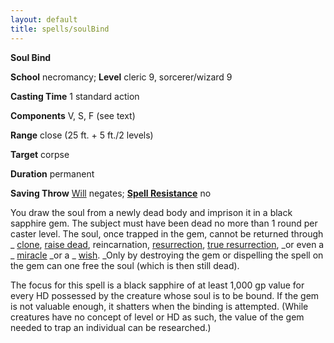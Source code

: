 ```yaml
---
layout: default
title: spells/soulBind
---
```

 **Soul Bind**

**School** necromancy; **Level** cleric 9, sorcerer/wizard 9

**Casting Time** 1 standard action

**Components** V, S, F (see text)

**Range** close (25 ft. + 5 ft./2 levels)

**Target** corpse

**Duration** permanent

**Saving Throw** [Will](../combat#_will) negates; **[Spell Resistance](../glossary#_spell-resistance)** no

You draw the soul from a newly dead body and imprison it in a black sapphire gem. The subject must have been dead no more than 1 round per caster level. The soul, once trapped in the gem, cannot be returned through _ [clone](clone#_clone), [raise dead](raiseDead#_raise-dead), reincarnation, [resurrection](resurrection#_resurrection), [true resurrection](trueResurrection#_true-resurrection), _or even a _ [miracle](miracle#_miracle) _or a _ [wish](wish#_wish). _Only by destroying the gem or dispelling the spell on the gem can one free the soul (which is then still dead).

The focus for this spell is a black sapphire of at least 1,000 gp value for every HD possessed by the creature whose soul is to be bound. If the gem is not valuable enough, it shatters when the binding is attempted. (While creatures have no concept of level or HD as such, the value of the gem needed to trap an individual can be researched.)

